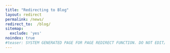 ```yaml
---
title: "Redirecting to Blog"
layout: redirect
permalink: /news/
redirect_to:  /blog/
sitemap:
  exclude: 'yes'
noindex: true
#teaser: SYSTEM GENERATED PAGE FOR PAGE REDIRECT FUNCTION. DO NOT EDIT/RENAME/REMOVE THIS PAGE.
---
```

